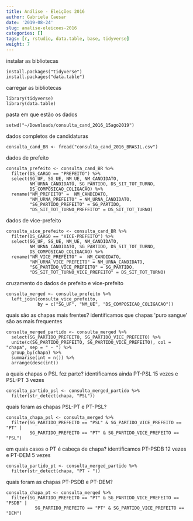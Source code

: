 ```yaml
---
title: Análise - Eleições 2016
author: Gabriela Caesar
date: '2019-08-24'
slug: analise-eleicoes-2016
categories: []
tags: [r, rstudio, data.table, base, tidyverse]
weight: 7
---
```


instalar as bibliotecas
```{r}
install.packages("tidyverse")
install.packages("data.table")
```
carregar as bibliotecas
```{r}
library(tidyverse)
library(data.table)
```
pasta em que estão os dados
```{r}
setwd("~/Downloads/consulta_cand_2016_15ago2019")
```
dados completos de candidaturas

```{r}
consulta_cand_BR <- fread("consulta_cand_2016_BRASIL.csv")
```
dados de prefeito
```{r}
consulta_prefeito <- consulta_cand_BR %>%
  filter(DS_CARGO == "PREFEITO") %>%
  select(SG_UF, SG_UE, NM_UE, NM_CANDIDATO,
         NM_URNA_CANDIDATO, SG_PARTIDO, DS_SIT_TOT_TURNO,
         DS_COMPOSICAO_COLIGACAO) %>%
  rename("NM_PREFEITO" =  NM_CANDIDATO,
         "NM_URNA_PREFEITO" = NM_URNA_CANDIDATO,
         "SG_PARTIDO_PREFEITO" = SG_PARTIDO,
         "DS_SIT_TOT_TURNO_PREFEITO" = DS_SIT_TOT_TURNO)
```
dados de vice-prefeito
```{r}
consulta_vice_prefeito <- consulta_cand_BR %>%
  filter(DS_CARGO == "VICE-PREFEITO") %>%
  select(SG_UF, SG_UE, NM_UE, NM_CANDIDATO,
         NM_URNA_CANDIDATO, SG_PARTIDO, DS_SIT_TOT_TURNO,
         DS_COMPOSICAO_COLIGACAO) %>%
  rename("NM_VICE_PREFEITO" =  NM_CANDIDATO,
         "NM_URNA_VICE_PREFEITO" = NM_URNA_CANDIDATO,
         "SG_PARTIDO_VICE_PREFEITO" = SG_PARTIDO,
         "DS_SIT_TOT_TURNO_VICE_PREFEITO" = DS_SIT_TOT_TURNO)
```
cruzamento do dados de prefeito e vice-prefeito
```{r}
consulta_merged <- consulta_prefeito %>%
  left_join(consulta_vice_prefeito, 
            by = c("SG_UF", "NM_UE", "DS_COMPOSICAO_COLIGACAO"))
```
quais são as chapas mais frentes?
identificamos que chapas 'puro sangue' são as mais frequentes
```{r}
consulta_merged_partido <- consulta_merged %>%
  select(SG_PARTIDO_PREFEITO, SG_PARTIDO_VICE_PREFEITO) %>%
  unite(c(SG_PARTIDO_PREFEITO, SG_PARTIDO_VICE_PREFEITO), col = "chapa", sep = " - ") %>%
  group_by(chapa) %>%
  summarise(int = n()) %>%
  arrange(desc(int))
```
a quais chapas o PSL fez parte?
identificamos ainda PT-PSL 15 vezes e PSL-PT 3 vezes
```{r}
consulta_partido_psl <- consulta_merged_partido %>%
  filter(str_detect(chapa, "PSL"))
```
quais foram as chapas PSL-PT e PT-PSL?
```{r}
consulta_chapa_psl <- consulta_merged %>%
  filter(SG_PARTIDO_PREFEITO == "PSL" & SG_PARTIDO_VICE_PREFEITO == "PT" |
         SG_PARTIDO_PREFEITO == "PT" & SG_PARTIDO_VICE_PREFEITO == "PSL")
```
em quais casos o PT é cabeça de chapa?
identificamos PT-PSDB 12 vezes e PT-DEM 5 vezes
```{r}
consulta_partido_pt <- consulta_merged_partido %>%
  filter(str_detect(chapa, "PT - "))
```
quais foram as chapas PT-PSDB e PT-DEM?
```{r}
consulta_chapa_pt <- consulta_merged %>%
  filter(SG_PARTIDO_PREFEITO == "PT" & SG_PARTIDO_VICE_PREFEITO == "PSDB" |
           SG_PARTIDO_PREFEITO == "PT" & SG_PARTIDO_VICE_PREFEITO == "DEM")
```

